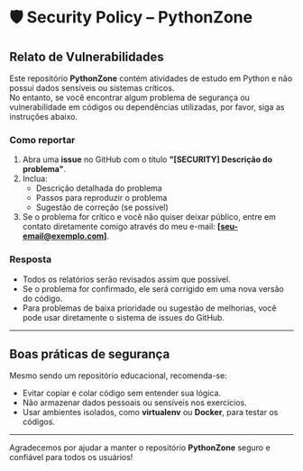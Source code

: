 # 🛡️ Security Policy – PythonZone

## Relato de Vulnerabilidades

Este repositório **PythonZone** contém atividades de estudo em Python e não possui dados sensíveis ou sistemas críticos.  
No entanto, se você encontrar algum problema de segurança ou vulnerabilidade em códigos ou dependências utilizadas, por favor, siga as instruções abaixo.

### Como reportar

1. Abra uma **issue** no GitHub com o título **"[SECURITY] Descrição do problema"**.
2. Inclua:
   - Descrição detalhada do problema
   - Passos para reproduzir o problema
   - Sugestão de correção (se possível)
3. Se o problema for crítico e você não quiser deixar público, entre em contato diretamente comigo através do meu e-mail: **[seu-email@exemplo.com]**.

### Resposta

- Todos os relatórios serão revisados assim que possível.
- Se o problema for confirmado, ele será corrigido em uma nova versão do código.
- Para problemas de baixa prioridade ou sugestão de melhorias, você pode usar diretamente o sistema de issues do GitHub.

---

## Boas práticas de segurança

Mesmo sendo um repositório educacional, recomenda-se:  

- Evitar copiar e colar código sem entender sua lógica.  
- Não armazenar dados pessoais ou sensíveis nos exercícios.  
- Usar ambientes isolados, como **virtualenv** ou **Docker**, para testar os códigos.  

---

Agradecemos por ajudar a manter o repositório **PythonZone** seguro e confiável para todos os usuários!
